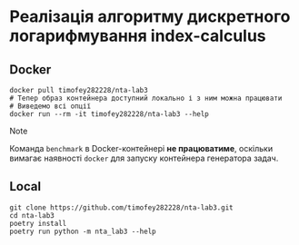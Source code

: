 # Реалiзацiя алгоритму дискретного логарифмування index-calculus

## Docker

```shell
docker pull timofey282228/nta-lab3
# Тепер образ контейнера доступний локально і з ним можна працювати
# Виведемо всі опції
docker run --rm -it timofey282228/nta-lab3 --help
```

> [!NOTE]
> Команда `benchmark` в Docker-контейнері __не працюватиме__,
> оскільки вимагає наявності `docker` для запуску контейнера генератора задач.

## Local

```shell
git clone https://github.com/timofey282228/nta-lab3.git
cd nta-lab3
poetry install
poetry run python -m nta_lab3 --help
```
